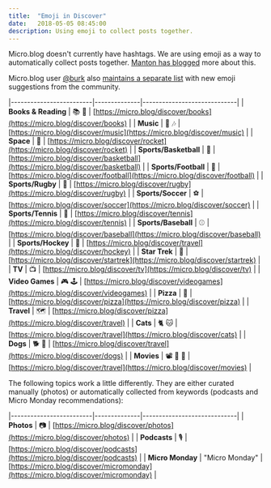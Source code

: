 ```yaml
---
title:  "Emoji in Discover"
date:   2018-05-05 08:45:00
description: Using emoji to collect posts together.
---
```


Micro.blog doesn't currently have hashtags. We are using emoji as a way to automatically collect posts together. [Manton has blogged](https://www.manton.org/2018/01/books-on-micro-blog.html) more about this.

Micro.blog user [@burk](https://micro.blog/burk) also [maintains a separate list](https://burk.io/discover/) with new emoji suggestions from the community.

|-------------------------|--------------|-----------------------------|
| **Books & Reading**     | 📚 📖  | [https://micro.blog/discover/books](https://micro.blog/discover/books) |
| **Music**               | 🎵 🎶 | [https://micro.blog/discover/music](https://micro.blog/discover/music) |
| **Space**               | 🚀 | [https://micro.blog/discover/rocket](https://micro.blog/discover/rocket) |
| **Sports/Basketball**   | 🏀 | [https://micro.blog/discover/basketball](https://micro.blog/discover/basketball) |
| **Sports/Football**     | 🏈 | [https://micro.blog/discover/football](https://micro.blog/discover/football) |
| **Sports/Rugby**        | 🏉 | [https://micro.blog/discover/rugby](https://micro.blog/discover/rugby) |
| **Sports/Soccer**       | ⚽️ | [https://micro.blog/discover/soccer](https://micro.blog/discover/soccer) |
| **Sports/Tennis**       | 🎾 | [https://micro.blog/discover/tennis](https://micro.blog/discover/tennis) |
| **Sports/Baseball**       | ⚾️ | [https://micro.blog/discover/baseball](https://micro.blog/discover/baseball) |
| **Sports/Hockey**         | 🏒 | [https://micro.blog/discover/travel](https://micro.blog/discover/hockey) |
| **Star Trek**           | 🖖 | [https://micro.blog/discover/startrek](https://micro.blog/discover/startrek) |
| **TV**                  | 📺 | [https://micro.blog/discover/tv](https://micro.blog/discover/tv) |
| **Video Games**         | 🎮 🕹 | [https://micro.blog/discover/videogames](https://micro.blog/discover/videogames) |
| **Pizza**         | 🍕 | [https://micro.blog/discover/pizza](https://micro.blog/discover/pizza) |
| **Travel**         | 🗺 | [https://micro.blog/discover/pizza](https://micro.blog/discover/travel) |
| **Cats**         | 🐈 🐱 | [https://micro.blog/discover/travel](https://micro.blog/discover/cats) |
| **Dogs**         | 🐕 🐶 | [https://micro.blog/discover/travel](https://micro.blog/discover/dogs) |
| **Movies**         | 📽 🍿 🎥 | [https://micro.blog/discover/travel](https://micro.blog/discover/movies) |

The following topics work a little differently. They are either curated manually (photos) or automatically collected from keywords (podcasts and Micro Monday recommendations):

|-------------------------|--------------|-----------------------------|
| **Photos**              | 📷 | [https://micro.blog/discover/photos](https://micro.blog/discover/photos) |
| **Podcasts**            | 🎙️ | [https://micro.blog/discover/podcasts](https://micro.blog/discover/podcasts) |
| **Micro Monday**        | "Micro Monday"    | [https://micro.blog/discover/micromonday](https://micro.blog/discover/micromonday) |
